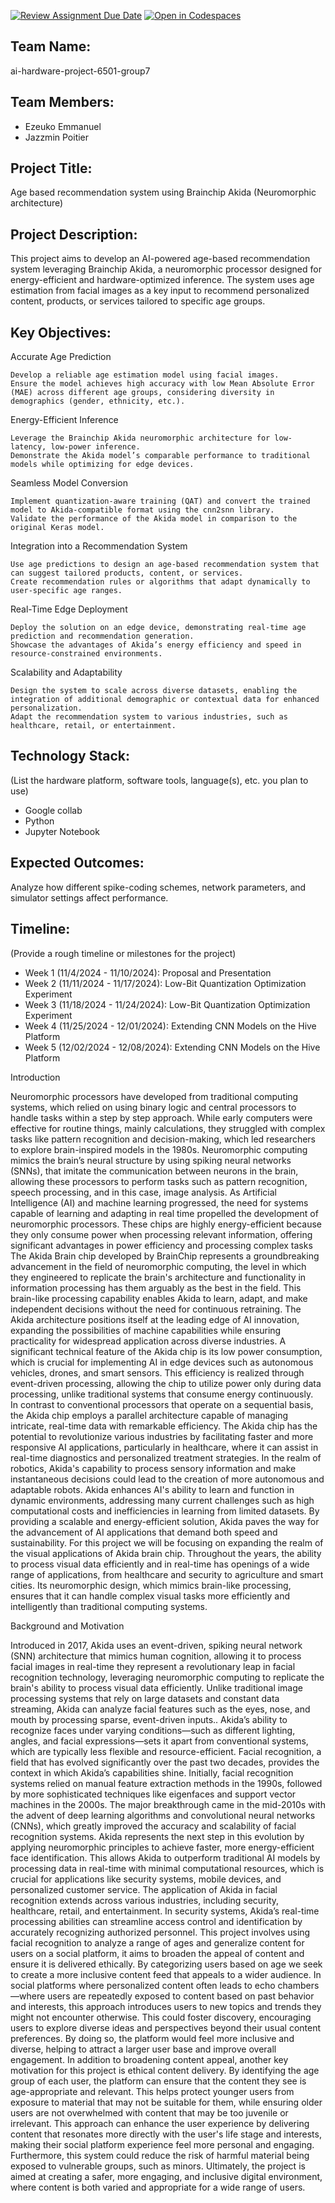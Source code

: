 [![Review Assignment Due Date](https://classroom.github.com/assets/deadline-readme-button-22041afd0340ce965d47ae6ef1cefeee28c7c493a6346c4f15d667ab976d596c.svg)](https://classroom.github.com/a/Buol6fpg)
[![Open in Codespaces](https://classroom.github.com/assets/launch-codespace-2972f46106e565e64193e422d61a12cf1da4916b45550586e14ef0a7c637dd04.svg)](https://classroom.github.com/open-in-codespaces?assignment_repo_id=16915390)
## Team Name: 
ai-hardware-project-6501-group7

## Team Members:
- Ezeuko Emmanuel
- Jazzmin Poitier

## Project Title:

Age based recommendation system using Brainchip Akida (Neuromorphic architecture)

## Project Description:
This project aims to develop an AI-powered age-based recommendation system leveraging Brainchip Akida, 
a neuromorphic processor designed for energy-efficient and hardware-optimized inference. 
The system uses age estimation from facial images as a key input to recommend personalized 
content, products, or services tailored to specific age groups.

## Key Objectives:
Accurate Age Prediction

    Develop a reliable age estimation model using facial images.
    Ensure the model achieves high accuracy with low Mean Absolute Error (MAE) across different age groups, considering diversity in demographics (gender, ethnicity, etc.).

Energy-Efficient Inference

    Leverage the Brainchip Akida neuromorphic architecture for low-latency, low-power inference.
    Demonstrate the Akida model’s comparable performance to traditional models while optimizing for edge devices.

Seamless Model Conversion

    Implement quantization-aware training (QAT) and convert the trained model to Akida-compatible format using the cnn2snn library.
    Validate the performance of the Akida model in comparison to the original Keras model.

Integration into a Recommendation System

    Use age predictions to design an age-based recommendation system that can suggest tailored products, content, or services.
    Create recommendation rules or algorithms that adapt dynamically to user-specific age ranges.

Real-Time Edge Deployment

    Deploy the solution on an edge device, demonstrating real-time age prediction and recommendation generation.
    Showcase the advantages of Akida’s energy efficiency and speed in resource-constrained environments.

Scalability and Adaptability

    Design the system to scale across diverse datasets, enabling the integration of additional demographic or contextual data for enhanced personalization.
    Adapt the recommendation system to various industries, such as healthcare, retail, or entertainment.

## Technology Stack:
(List the hardware platform, software tools, language(s), etc. you plan to use)
- Google collab
- Python
- Jupyter Notebook

## Expected Outcomes:
Analyze how different spike-coding schemes, network parameters, and simulator settings affect performance.

## Timeline:
(Provide a rough timeline or milestones for the project)
- Week 1 (11/4/2024 - 11/10/2024): Proposal and Presentation
- Week 2 (11/11/2024 - 11/17/2024): Low-Bit Quantization Optimization Experiment
- Week 3 (11/18/2024 - 11/24/2024): Low-Bit Quantization Optimization Experiment
- Week 4 (11/25/2024 - 12/01/2024): Extending CNN Models on the Hive Platform
- Week 5 (12/02/2024 - 12/08/2024): Extending CNN Models on the Hive Platform

Introduction

Neuromorphic processors have developed from traditional computing systems, which relied on using binary logic and central processors to handle tasks within a step by step approach. While early computers were effective for routine things, mainly calculations, they struggled with complex tasks like pattern recognition and decision-making, which led researchers to explore brain-inspired models in the 1980s. Neuromorphic computing mimics the brain’s neural structure by using spiking neural networks (SNNs), that imitate the communication between neurons in the brain, allowing these processors to perform tasks such as pattern recognition, speech processing, and in this case, image analysis. As Artificial Intelligence (AI) and machine learning progressed, the need for systems capable of learning and adapting in real time propelled the development of neuromorphic processors. These chips are highly energy-efficient because they only consume power when processing relevant information, offering significant advantages in power efficiency and processing complex tasks
The Akida Brain chip developed by BrainChip represents a groundbreaking advancement in the field of neuromorphic computing, the level in which they engineered to replicate the brain's architecture and functionality in information processing has them arguably as the best in the field. This brain-like processing capability enables Akida to learn, adapt, and make independent decisions without the need for continuous retraining. The Akida architecture positions itself at the leading edge of AI innovation, expanding the possibilities of machine capabilities while ensuring practicality for widespread application across diverse industries. A significant technical feature of the Akida chip is its low power consumption, which is crucial for implementing AI in edge devices such as autonomous vehicles, drones, and smart sensors. This efficiency is realized through event-driven processing, allowing the chip to utilize power only during data processing, unlike traditional systems that consume energy continuously.  
In contrast to conventional processors that operate on a sequential basis, the Akida chip employs a parallel architecture capable of managing intricate, real-time data with remarkable efficiency. 
The Akida chip has the potential to revolutionize various industries by facilitating faster and more responsive AI applications, particularly in healthcare, where it can assist in real-time diagnostics and personalized treatment strategies. In the realm of robotics, Akida's capability to process sensory information and make instantaneous decisions could lead to the creation of more autonomous and adaptable robots. Akida enhances AI's ability to learn and function in dynamic environments, addressing many current challenges such as high computational costs and inefficiencies in learning from limited datasets. By providing a scalable and energy-efficient solution, Akida paves the way for the advancement of AI applications that demand both speed and sustainability. 
For this project we will be focusing on expanding the realm of the visual applications of Akida brain chip. Throughout the years, the ability to process visual data efficiently and in real-time has openings of a wide range of applications, from healthcare and security to agriculture and smart cities. Its neuromorphic design, which mimics brain-like processing, ensures that it can handle complex visual tasks more efficiently and intelligently than traditional computing systems. 

Background and Motivation

Introduced in 2017, Akida uses an event-driven, spiking neural network (SNN) architecture that mimics human cognition, allowing it to process facial images in real-time they represent a revolutionary leap in facial recognition technology, leveraging neuromorphic computing to replicate the brain's ability to process visual data efficiently. Unlike traditional image processing systems that rely on large datasets and constant data streaming, Akida can analyze facial features such as the eyes, nose, and mouth by processing sparse, event-driven inputs.. Akida’s ability to recognize faces under varying conditions—such as different lighting, angles, and facial expressions—sets it apart from conventional systems, which are typically less flexible and resource-efficient.
Facial recognition, a field that has evolved significantly over the past two decades, provides the context in which Akida’s capabilities shine. Initially, facial recognition systems relied on manual feature extraction methods in the 1990s, followed by more sophisticated techniques like eigenfaces and support vector machines in the 2000s. The major breakthrough came in the mid-2010s with the advent of deep learning algorithms and convolutional neural networks (CNNs), which greatly improved the accuracy and scalability of facial recognition systems. Akida represents the next step in this evolution by applying neuromorphic principles to achieve faster, more energy-efficient face identification. This allows Akida to outperform traditional AI models by processing data in real-time with minimal computational resources, which is crucial for applications like security systems, mobile devices, and personalized customer service.
The application of Akida in facial recognition extends across various industries, including security, healthcare, retail, and entertainment. In security systems, Akida’s real-time processing abilities can streamline access control and identification by accurately recognizing authorized personnel. 
This project involves using facial recognition to analyze a range of ages and generalize content for users on a social platform, it aims to broaden the appeal of content and ensure it is delivered ethically. By categorizing users based on age we seek to create a more inclusive content feed that appeals to a wider audience. In social platforms where personalized content often leads to echo chambers—where users are repeatedly exposed to content based on past behavior and interests, this approach introduces users to new topics and trends they might not encounter otherwise. This could foster discovery, encouraging users to explore diverse ideas and perspectives beyond their usual content preferences. By doing so, the platform would feel more inclusive and diverse, helping to attract a larger user base and improve overall engagement.
In addition to broadening content appeal, another key motivation for this project is ethical content delivery. By identifying the age group of each user, the platform can ensure that the content they see is age-appropriate and relevant. This helps protect younger users from exposure to material that may not be suitable for them, while ensuring older users are not overwhelmed with content that may be too juvenile or irrelevant. This approach can enhance the user experience by delivering content that resonates more directly with the user's life stage and interests, making their social platform experience feel more personal and engaging. Furthermore, this system could reduce the risk of harmful material being exposed to vulnerable groups, such as minors. Ultimately, the project is aimed at creating a safer, more engaging, and inclusive digital environment, where content is both varied and appropriate for a wide range of users.

